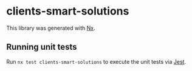 # clients-smart-solutions

This library was generated with [Nx](https://nx.dev).

## Running unit tests

Run `nx test clients-smart-solutions` to execute the unit tests via [Jest](https://jestjs.io).
